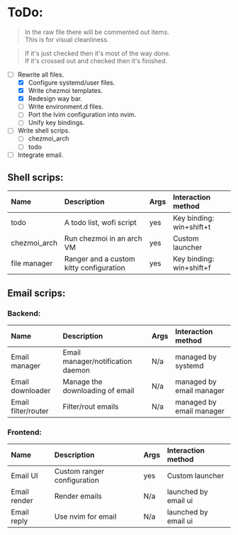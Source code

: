 # ToDo:

> In the raw file there will be commented out items.<br>
> This is for visual cleanliness.

> If it's just checked then it's most of the way done.<br>
> If it's crossed out and checked then it's finished.
 
<!-- * [X] ~~Refactor lvim configuration file.~~ -->
<!-- * [X] ~~Refactor kitty configuration file.~~ -->
<!-- * [X] ~~Refactor sway configuration file.~~ -->
<!-- * [X] ~~Fix waybar.~~ -->
<!-- * [X] ~~Fix wofi.~~ -->
<!-- * [X] ~~Setup notification daemon.~~ -->

* [ ] Rewrite all files.
    * [X] Configure systemd/user files.
    * [X] Write chezmoi templates.
    * [X] Redesign way bar.
    * [ ] Write environment.d files.
    * [ ] Port the lvim configuration into nvim.
    * [ ] Unify key bindings.
* [ ] Write shell scrips.
    * [ ] chezmoi_arch
    * [ ] todo
* [ ] Integrate email.

## Shell scrips:

| Name         | Description                             | Args | Interaction method       |
|:-------------|:----------------------------------------|:-----|:-------------------------|
| todo         | A todo list, wofi script                | yes  | Key binding: win+shift+t |
| chezmoi_arch | Run chezmoi in an arch VM               | yes  | Custom launcher          |
| file manager | Ranger and a custom kitty configuration | yes  | Key binding: win+shift+f |

## Email scrips:

### Backend:

| Name                | Description                       | Args | Interaction method       |
|:--------------------|:----------------------------------|:-----|:-------------------------|
| Email manager       | Email manager/notification daemon | N/a  | managed by systemd       |
| Email downloader    | Manage the downloading of email   | N/a  | managed by email manager |
| Email filter/router | Filter/rout emails                | N/a  | managed by email manager |

### Frontend:

| Name         | Description                 | Args | Interaction method   |
|:-------------|:----------------------------|:-----|:---------------------|
| Email UI     | Custom ranger configuration | yes  | Custom launcher      |
| Email render | Render emails               | N/a  | launched by email ui |
| Email reply  | Use nvim for email          | N/a  | launched by email ui |
